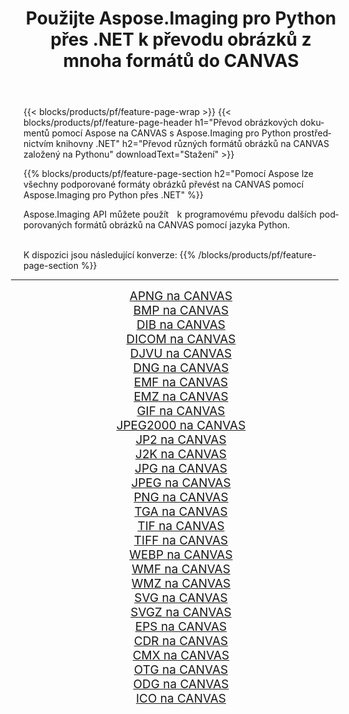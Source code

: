 ﻿---
title: Použijte Aspose.Imaging pro Python přes .NET k převodu obrázků z mnoha formátů do CANVAS 
weight: 3920
url: /cs/python-net/conversion/to/canvas 
lang: cs
langdirlevel: 2
locales: zh-hans,ja,it,ru,de,es,fr,nl,id,lt,pl,pt,vi,tr,ko,zh-hant,ar,hi,th,sv,cs,uk,he
description: Aspose.Imaging pro Python přes knihovnu .NET můžete použít k převodu z různých formátů do CANVAS
---

{{< blocks/products/pf/feature-page-wrap >}}
{{< blocks/products/pf/feature-page-header h1="Převod obrázkových dokumentů pomocí Aspose na CANVAS s Aspose.Imaging pro Python prostřednictvím knihovny .NET" h2="Převod různých formátů obrázků na CANVAS založený na Pythonu" downloadText="Stažení" >}}


{{% blocks/products/pf/feature-page-section  h2="Pomocí Aspose lze všechny podporované formáty obrázků převést na CANVAS pomocí Aspose.Imaging pro Python přes .NET" %}}
<p align=justify>Aspose.Imaging API můžete použít   k programovému převodu dalších podporovaných formátů obrázků na CANVAS pomocí jazyka Python.</p>
<br/>
K dispozici jsou následující konverze:
{{% /blocks/products/pf/feature-page-section %}}
<div class="container-fluid productfamilypage bg-gray">
    <div class="convertypes bg-gray agp-content section">
        <div class="container">
		<hr style="margin-left:-20px;"/>
		<div class="row other-converters" style="gap: 10px;font-size: 19px;text-align:center;">
		    <div class='col-md-2 other-converter remove-lp remove-rp'><a href="/imaging/cs/python-net/conversion/apng-to-canvas" style="padding:15px;">APNG na CANVAS</a></div>
<div class='col-md-2 other-converter remove-lp remove-rp'><a href="/imaging/cs/python-net/conversion/bmp-to-canvas" style="padding:15px;">BMP na CANVAS</a></div>
<div class='col-md-2 other-converter remove-lp remove-rp'><a href="/imaging/cs/python-net/conversion/dib-to-canvas" style="padding:15px;">DIB na CANVAS</a></div>
<div class='col-md-2 other-converter remove-lp remove-rp'><a href="/imaging/cs/python-net/conversion/dicom-to-canvas" style="padding:15px;">DICOM na CANVAS</a></div>
<div class='col-md-2 other-converter remove-lp remove-rp'><a href="/imaging/cs/python-net/conversion/djvu-to-canvas" style="padding:15px;">DJVU na CANVAS</a></div>
<div class='col-md-2 other-converter remove-lp remove-rp'><a href="/imaging/cs/python-net/conversion/dng-to-canvas" style="padding:15px;">DNG na CANVAS</a></div>
<div class='col-md-2 other-converter remove-lp remove-rp'><a href="/imaging/cs/python-net/conversion/emf-to-canvas" style="padding:15px;">EMF na CANVAS</a></div>
<div class='col-md-2 other-converter remove-lp remove-rp'><a href="/imaging/cs/python-net/conversion/emz-to-canvas" style="padding:15px;">EMZ na CANVAS</a></div>
<div class='col-md-2 other-converter remove-lp remove-rp'><a href="/imaging/cs/python-net/conversion/gif-to-canvas" style="padding:15px;">GIF na CANVAS</a></div>
<div class='col-md-2 other-converter remove-lp remove-rp'><a href="/imaging/cs/python-net/conversion/jpeg2000-to-canvas" style="padding:15px;">JPEG2000 na CANVAS</a></div>
<div class='col-md-2 other-converter remove-lp remove-rp'><a href="/imaging/cs/python-net/conversion/jp2-to-canvas" style="padding:15px;">JP2 na CANVAS</a></div>
<div class='col-md-2 other-converter remove-lp remove-rp'><a href="/imaging/cs/python-net/conversion/j2k-to-canvas" style="padding:15px;">J2K na CANVAS</a></div>
<div class='col-md-2 other-converter remove-lp remove-rp'><a href="/imaging/cs/python-net/conversion/jpg-to-canvas" style="padding:15px;">JPG na CANVAS</a></div>
<div class='col-md-2 other-converter remove-lp remove-rp'><a href="/imaging/cs/python-net/conversion/jpeg-to-canvas" style="padding:15px;">JPEG na CANVAS</a></div>
<div class='col-md-2 other-converter remove-lp remove-rp'><a href="/imaging/cs/python-net/conversion/png-to-canvas" style="padding:15px;">PNG na CANVAS</a></div>
<div class='col-md-2 other-converter remove-lp remove-rp'><a href="/imaging/cs/python-net/conversion/tga-to-canvas" style="padding:15px;">TGA na CANVAS</a></div>
<div class='col-md-2 other-converter remove-lp remove-rp'><a href="/imaging/cs/python-net/conversion/tif-to-canvas" style="padding:15px;">TIF na CANVAS</a></div>
<div class='col-md-2 other-converter remove-lp remove-rp'><a href="/imaging/cs/python-net/conversion/tiff-to-canvas" style="padding:15px;">TIFF na CANVAS</a></div>
<div class='col-md-2 other-converter remove-lp remove-rp'><a href="/imaging/cs/python-net/conversion/webp-to-canvas" style="padding:15px;">WEBP na CANVAS</a></div>
<div class='col-md-2 other-converter remove-lp remove-rp'><a href="/imaging/cs/python-net/conversion/wmf-to-canvas" style="padding:15px;">WMF na CANVAS</a></div>
<div class='col-md-2 other-converter remove-lp remove-rp'><a href="/imaging/cs/python-net/conversion/wmz-to-canvas" style="padding:15px;">WMZ na CANVAS</a></div>
<div class='col-md-2 other-converter remove-lp remove-rp'><a href="/imaging/cs/python-net/conversion/svg-to-canvas" style="padding:15px;">SVG na CANVAS</a></div>
<div class='col-md-2 other-converter remove-lp remove-rp'><a href="/imaging/cs/python-net/conversion/svgz-to-canvas" style="padding:15px;">SVGZ na CANVAS</a></div>
<div class='col-md-2 other-converter remove-lp remove-rp'><a href="/imaging/cs/python-net/conversion/eps-to-canvas" style="padding:15px;">EPS na CANVAS</a></div>
<div class='col-md-2 other-converter remove-lp remove-rp'><a href="/imaging/cs/python-net/conversion/cdr-to-canvas" style="padding:15px;">CDR na CANVAS</a></div>
<div class='col-md-2 other-converter remove-lp remove-rp'><a href="/imaging/cs/python-net/conversion/cmx-to-canvas" style="padding:15px;">CMX na CANVAS</a></div>
<div class='col-md-2 other-converter remove-lp remove-rp'><a href="/imaging/cs/python-net/conversion/otg-to-canvas" style="padding:15px;">OTG na CANVAS</a></div>
<div class='col-md-2 other-converter remove-lp remove-rp'><a href="/imaging/cs/python-net/conversion/odg-to-canvas" style="padding:15px;">ODG na CANVAS</a></div>
<div class='col-md-2 other-converter remove-lp remove-rp'><a href="/imaging/cs/python-net/conversion/ico-to-canvas" style="padding:15px;">ICO na CANVAS</a></div>
                </div>
        </div>
    </div>
</div>
<br/>

